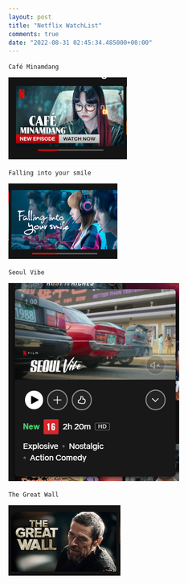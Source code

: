 ```yaml
---
layout: post
title: "Netflix WatchList"
comments: true
date: "2022-08-31 02:45:34.485000+00:00"
---
```


`Café Minamdang`

![](/assets/img/xF1BX9Mne_bfbbfb2f8360f0010d6aa442a77f8eee.png)

`Falling into your smile`

![](/assets/img/xF1BX9Mne_fb56eadbc78113cac27dbfb553317223.png)

`Seoul Vibe`

![](/assets/img/xF1BX9Mne_e8d65ff021671fbb1cb9352040f04b32.png)

`The Great Wall`

![](/assets/img/xF1BX9Mne_8ea1f7531ae3fcf4b0c0059c3b876b2d.png)





